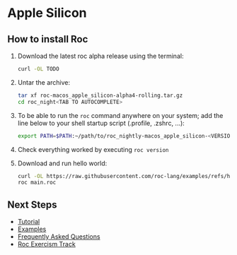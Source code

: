 # Apple Silicon

## How to install Roc

1. Download the latest roc alpha release using the terminal:

    ```sh
    curl -OL TODO
    ```

1. Untar the archive:

    ```sh
    tar xf roc-macos_apple_silicon-alpha4-rolling.tar.gz
    cd roc_night<TAB TO AUTOCOMPLETE>
    ```

1. To be able to run the `roc` command anywhere on your system; add the line below to your shell startup script (.profile, .zshrc, ...):

    ```sh
    export PATH=$PATH:~/path/to/roc_nightly-macos_apple_silicon-<VERSION>
    ```

1. Check everything worked by executing `roc version`

1. Download and run hello world:

    ```sh
    curl -OL https://raw.githubusercontent.com/roc-lang/examples/refs/heads/main/examples/HelloWorld/main.roc
    roc main.roc
    ```

## Next Steps

<!-- TODO - [editor setup](https://www.roc-lang.org/install#editor-extensions)  -->
- [Tutorial](https://www.roc-lang.org/tutorial)
- [Examples](https://www.roc-lang.org/examples)
- [Frequently Asked Questions](https://www.roc-lang.org/faq)
- [Roc Exercism Track](https://exercism.org/tracks/roc)
